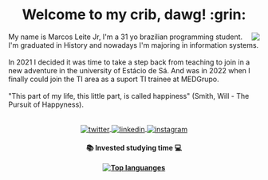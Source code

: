 <h1 align="center"> Welcome to my crib, dawg! :grin:</h1>

<img align="right" height:800px src="https://raw.githubusercontent.com/gist/Bymarcosleitejr/1ade85ecb9f497fd06b95dd56f876ae3/raw/cd3c0985108fd830fae2befa2586e6b540565f3c/githubcard.svg">

<p> My name is Marcos Leite Jr, I'm a 31 yo brazilian programming student. I'm graduated in History and nowadays I'm majoring in information systems.
<br></br>
In 2021 I decided it was time to take a step back from teaching to join in a new adventure in the university of Estácio de Sá. And was in 2022 when I finally could join the TI area as a suport TI trainee at MEDGrupo.
<br></br>
"This part of my life, this little part, is called happiness" (Smith, Will - The Pursuit of Happyness).
<br></br>  
<p align="center">  
<a href="https://twitter.com/Bymarcosleitejr" target="_blank">
  <img align="center" src="https://img.shields.io/badge/-Bymarcosleitejr-05122A?style=flat&logo=twitter" alt="twitter"/>  
</a>
<a href="https://linkedin.com/in/Bymarcosleite" target="_blank">
  <img align="center" src="https://img.shields.io/badge/-Bymarcosleite-05122A?style=flat&logo=linkedin" alt="linkedin"/>
</a>
<a href="https://instagram.com/Bymarcosleite" target="_blank">
 <img align="center" src="https://img.shields.io/badge/-Bymarcosleite-05122A?style=flat&logo=instagram" alt="instagram"/>
</a>
</p>

<h4 align="center"> 
📚 Invested studying time 💻
<br></br>

<a href="https://github.com/natainditama/natainditama">
  <img align="center" src="https://github-readme-stats.vercel.app/api/top-langs/?username=Bymarcosleitejr&langs_count=3&theme=radical" alt="Top languanges" />
</a>

<br></br>
</h4>
